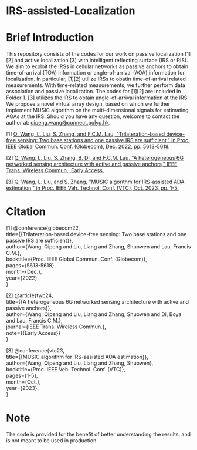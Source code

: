 # IRS-assisted-Localization
# Brief Introduction

This repository consists of the codes for our work on passive localization [1][2] and active localization [3] with intelligent reflecting surface (IRS or RIS). We aim to exploit the IRSs in cellular networks as passive anchors to obtain time-of-arrival (TOA) information or angle-of-arrival (AOA) information for localization. In particular, [1][2] utilize IRSs to obatin time-of-arrival related measurements. With time-related measurements, we further perform data association and passive localization. The codes for [1][2] are included in Folder 1. [3] utilizes the IRS to obtain angle-of-arrival information at the IRS. We propose a novel virtual array design, based on which we further implement MUSIC algorithm on the multi-dimensional signals for estimating AOAs at the IRS. Should you have any question, welcome to contact the author at: qipeng.wang@connect.polyu.hk. <br>

[1] [Q. Wang, L. Liu, S. Zhang, and F.C.M. Lau, "Trilateration-based device-free sensing: Two base stations and one passive IRS are sufficient," in Proc. IEEE Global Commun. Conf. (Globecom), Dec. 2022, pp. 5613-5618.](https://arxiv.org/abs/2205.12667) <br>

[2] [Q. Wang, L. Liu, S. Zhang, B. Di, and F.C.M. Lau, "A heterogeneous 6G networked sensing architecture with active and passive anchors," IEEE Trans. Wireless Commun., Early Access.](https://arxiv.org/abs/2205.12667)<br>

[3] [Q. Wang, L. Liu, and S. Zhang, "MUSIC algorithm for IRS-assisted AOA estimation," in Proc. IEEE Veh. Technol. Conf. (VTC), Oct. 2023, pp. 1-5.](https://arxiv.org/abs/2309.02947)<br>

# Citation

[1] @conference{globecom22,<br>
  title={{Trilateration-based device-free sensing: Two base stations and one passive IRS are sufficient}},<br>
  author={Wang, Qipeng and Liu, Liang and Zhang, Shuowen and Lau, Francis C.M.},<br>
  booktitle={Proc. IEEE Global Commun. Conf. (Globecom)},<br>
  pages={5613-5618},<br>
  month={Dec.},<br>
  year={2022},<br>
}<br>

[2] @article{twc24,<br>
  title={{A heterogeneous 6G networked sensing architecture with active and passive anchors}},<br>
  author={Wang, Qipeng and Liu, Liang and Zhang, Shuowen and Di, Boya and Lau, Francis C.M.},<br>
  journal={IEEE Trans. Wireless Commun.},<br>
  note={{Early Access}}<br>
}

[3] @conference{vtc23,<br>
  title={{MUSIC algorithm for IRS-assisted AOA estimation}},<br>
  author={Wang, Qipeng and Liu, Liang and Zhang, Shuowen},<br>
  booktitle={Proc. IEEE Veh. Technol. Conf. (VTC)},<br>
  pages={1-5},<br>
  month={Oct.},<br>
  year={2023},<br>
}<br>

# Note

The code is provided for the benefit of better understanding the results, and is not meant to be used in production.
